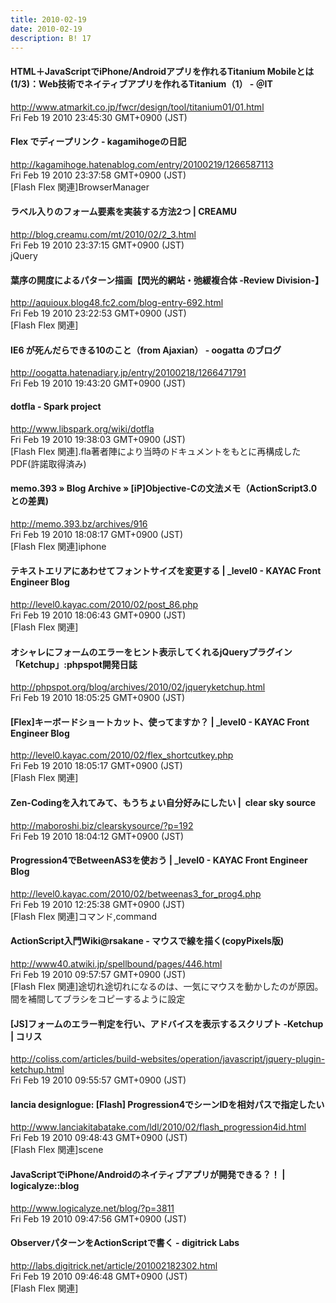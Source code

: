 ```yaml
---
title: 2010-02-19
date: 2010-02-19
description: B! 17
---
```


####  HTML＋JavaScriptでiPhone/Androidアプリを作れるTitanium Mobileとは (1/3)：Web技術でネイティブアプリを作れるTitanium（1） - ＠IT
http://www.atmarkit.co.jp/fwcr/design/tool/titanium01/01.html<br>
Fri Feb 19 2010 23:45:30 GMT+0900 (JST)<br>


#### Flex でディープリンク - kagamihogeの日記
http://kagamihoge.hatenablog.com/entry/20100219/1266587113<br>
Fri Feb 19 2010 23:37:58 GMT+0900 (JST)<br>
[Flash Flex 関連]BrowserManager


#### ラベル入りのフォーム要素を実装する方法2つ | CREAMU
http://blog.creamu.com/mt/2010/02/2_3.html<br>
Fri Feb 19 2010 23:37:15 GMT+0900 (JST)<br>
jQuery


#### 葉序の開度によるパターン描画【閃光的網站・弛緩複合体 -Review Division-】
http://aquioux.blog48.fc2.com/blog-entry-692.html<br>
Fri Feb 19 2010 23:22:53 GMT+0900 (JST)<br>
[Flash Flex 関連]


#### IE6 が死んだらできる10のこと（from Ajaxian） - oogatta のブログ
http://oogatta.hatenadiary.jp/entry/20100218/1266471791<br>
Fri Feb 19 2010 19:43:20 GMT+0900 (JST)<br>


#### dotfla - Spark project
http://www.libspark.org/wiki/dotfla<br>
Fri Feb 19 2010 19:38:03 GMT+0900 (JST)<br>
[Flash Flex 関連].fla著者陣により当時のドキュメントをもとに再構成したPDF(許諾取得済み)


#### memo.393  » Blog Archive   » [iP]Objective-Cの文法メモ（ActionScript3.0との差異)
http://memo.393.bz/archives/916<br>
Fri Feb 19 2010 18:08:17 GMT+0900 (JST)<br>
[Flash Flex 関連]iphone


#### テキストエリアにあわせてフォントサイズを変更する | _level0 - KAYAC Front Engineer Blog
http://level0.kayac.com/2010/02/post_86.php<br>
Fri Feb 19 2010 18:06:43 GMT+0900 (JST)<br>
[Flash Flex 関連]


#### オシャレにフォームのエラーをヒント表示してくれるjQueryプラグイン「Ketchup」:phpspot開発日誌
http://phpspot.org/blog/archives/2010/02/jqueryketchup.html<br>
Fri Feb 19 2010 18:05:25 GMT+0900 (JST)<br>


#### [Flex]キーボードショートカット、使ってますか？ | _level0 - KAYAC Front Engineer Blog
http://level0.kayac.com/2010/02/flex_shortcutkey.php<br>
Fri Feb 19 2010 18:05:17 GMT+0900 (JST)<br>
[Flash Flex 関連]


####   Zen-Codingを入れてみて、もうちょい自分好みにしたい |  clear sky source
http://maboroshi.biz/clearskysource/?p=192<br>
Fri Feb 19 2010 18:04:12 GMT+0900 (JST)<br>


#### Progression4でBetweenAS3を使おう | _level0 - KAYAC Front Engineer Blog
http://level0.kayac.com/2010/02/betweenas3_for_prog4.php<br>
Fri Feb 19 2010 12:25:38 GMT+0900 (JST)<br>
[Flash Flex 関連]コマンド,command


#### ActionScript入門Wiki@rsakane - マウスで線を描く(copyPixels版)
http://www40.atwiki.jp/spellbound/pages/446.html<br>
Fri Feb 19 2010 09:57:57 GMT+0900 (JST)<br>
[Flash Flex 関連]途切れ途切れになるのは、一気にマウスを動かしたのが原因。間を補間してブラシをコピーするように設定


####   [JS]フォームのエラー判定を行い、アドバイスを表示するスクリプト -Ketchup | コリス
http://coliss.com/articles/build-websites/operation/javascript/jquery-plugin-ketchup.html<br>
Fri Feb 19 2010 09:55:57 GMT+0900 (JST)<br>


#### lancia designlogue: [Flash] Progression4でシーンIDを相対パスで指定したい
http://www.lanciakitabatake.com/ldl/2010/02/flash_progression4id.html<br>
Fri Feb 19 2010 09:48:43 GMT+0900 (JST)<br>
[Flash Flex 関連]scene


#### JavaScriptでiPhone/Androidのネイティブアプリが開発できる？！ | logicalyze::blog
http://www.logicalyze.net/blog/?p=3811<br>
Fri Feb 19 2010 09:47:56 GMT+0900 (JST)<br>


#### ObserverパターンをActionScriptで書く - digitrick Labs
http://labs.digitrick.net/article/201002182302.html<br>
Fri Feb 19 2010 09:46:48 GMT+0900 (JST)<br>
[Flash Flex 関連]


